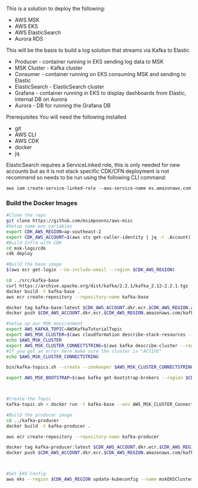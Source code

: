 This is a solution to deploy the following:
* AWS MSK
* AWS EKS
* AWS ElasticSearch
* Aurora RDS

This will be the basis to build a log solution that streams via Kafka to Elastic
* Producer - container running in EKS sending log data to MSK
* MSK Cluster - Kafka cluster
* Consumer - container running on EKS consuming MSK and sending to Elastic
* ElasticSearch - ElasticSearch cluster
* Grafana - container running in EKS to display dashboards from Elastic, internal DB on Aurora
* Aurora - DB for running the Grafana DB

Prerequisites
You will need the following installed
* git
* AWS CLI
* AWS CDK
* docker
* jq


ElasticSearch requires a ServiceLinked role, this is only needed for new accounts but as it is not stack specific CDK/CFN deployment is not recommend so needs to be run using the following CLI command:
```
aws iam create-service-linked-role --aws-service-name es.amazonaws.com
```

### Build the Docker Images
```bash
#Clone the repo
git clone https://github.com/msimpsonnz/aws-misc
#Setup some env variables
export CDK_AWS_REGION=ap-southeast-2
export CDK_AWS_ACCOUNT=$(aws sts get-caller-identity | jq -r .Account)
#Build Infra with CDK
cd msk-logs/cdk
cdk deploy

#Build the base image
$(aws ecr get-login --no-include-email --region $CDK_AWS_REGION)

cd ../src/kafka-base
curl https://archive.apache.org/dist/kafka/2.2.1/kafka_2.12-2.2.1.tgz -o ./bin/kafka_2.12-2.2.1.tgz
docker build -t kafka-base .
aws ecr create-repository --repository-name kafka-base

docker tag kafka-base:latest $CDK_AWS_ACCOUNT.dkr.ecr.$CDK_AWS_REGION.amazonaws.com/kafka-base:latest
docker push $CDK_AWS_ACCOUNT.dkr.ecr.$CDK_AWS_REGION.amazonaws.com/kafka-base:latest

#Setup up our MSK environment
export AWS_KAFKA_TOPIC=AWSKafkaTutorialTopic
export AWS_MSK_CLUSTER=$(aws cloudformation describe-stack-resources --stack-name msk-demo-stack | jq -r '.StackResources[] | select(.ResourceType == "AWS::MSK::Cluster") | .PhysicalResourceId')
echo $AWS_MSK_CLUSTER
export AWS_MSK_CLUSTER_CONNECTSTRING=$(aws kafka describe-cluster --region $CDK_AWS_REGION --cluster-arn $AWS_MSK_CLUSTER | jq -r ".ClusterInfo.ZookeeperConnectString")
#If you get an error here make sure the cluster is "ACTIVE"
echo $AWS_MSK_CLUSTER_CONNECTSTRING

bin/kafka-topics.sh --create --zookeeper $AWS_MSK_CLUSTER_CONNECTSTRING --replication-factor 3 --partitions 1 --topic AWSKafkaTutorialTopic

export AWS_MSK_BOOTSTRAP=$(aws kafka get-bootstrap-brokers --region $CDK_AWS_REGION --cluster-arn $AWS_MSK_CLUSTER)



#Create the Topic
kafka-topic.sh < docker run -t kafka-base --env AWS_MSK_CLUSTER_ConnectString=$AWS_MSK_CLUSTER_CONNECTSTRING --env AWS_Kafka_Topic=$AWS_KAFKA_TOPIC -i -c 'source /dev/stdin'

#Build the producer image
cd ../kafka-producer
docker build -t kafka-producer .

aws ecr create-repository --repository-name kafka-producer

docker tag kafka-producer:latest $CDK_AWS_ACCOUNT.dkr.ecr.$CDK_AWS_REGION.amazonaws.com/kafka-producer:latest
docker push $CDK_AWS_ACCOUNT.dkr.ecr.$CDK_AWS_REGION.amazonaws.com/kafka-producer:latest



#Get EKS Config
aws eks --region $CDK_AWS_REGION update-kubeconfig --name mskEKSCluster1 --profile default
```